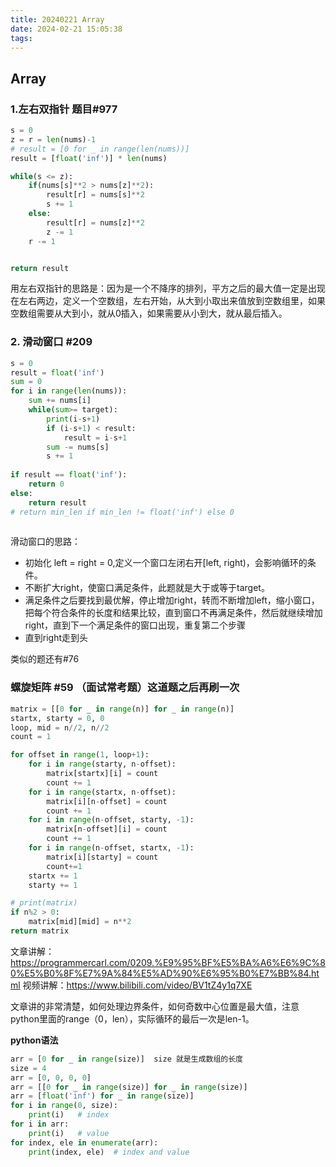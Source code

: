 ```yaml
---
title: 20240221 Array 
date: 2024-02-21 15:05:38
tags:
---
```

## Array 

### 1.左右双指针 题目#977

```python
s = 0
z = r = len(nums)-1
# result = [0 for _ in range(len(nums))]
result = [float('inf')] * len(nums)

while(s <= z):
    if(nums[s]**2 > nums[z]**2):
        result[r] = nums[s]**2
        s += 1
    else:
        result[r] = nums[z]**2
        z -= 1
    r -= 1


return result

```

用左右双指针的思路是：因为是一个不降序的排列，平方之后的最大值一定是出现在左右两边，定义一个空数组，左右开始，从大到小取出来值放到空数组里，如果空数组需要从大到小，就从0插入，如果需要从小到大，就从最后插入。

### 2. 滑动窗口 #209

```python
s = 0
result = float('inf')
sum = 0
for i in range(len(nums)):
    sum += nums[i]
    while(sum>= target):
        print(i-s+1)
        if (i-s+1) < result:
            result = i-s+1
        sum -= nums[s]
        s += 1
        
if result == float('inf'):
    return 0
else:
    return result
# return min_len if min_len != float('inf') else 0
                
```

滑动窗口的思路：
- 初始化 left = right = 0,定义一个窗口左闭右开[left, right)，会影响循环的条件。
- 不断扩大right，使窗口满足条件，此题就是大于或等于target。
- 满足条件之后要找到最优解，停止增加right，转而不断增加left，缩小窗口，把每个符合条件的长度和结果比较，直到窗口不再满足条件，然后就继续增加right，直到下一个满足条件的窗口出现，重复第二个步骤
- 直到right走到头

类似的题还有#76

### 螺旋矩阵 #59 （面试常考题）这道题之后再刷一次

```python
matrix = [[0 for _ in range(n)] for _ in range(n)]
startx, starty = 0, 0
loop, mid = n//2, n//2
count = 1

for offset in range(1, loop+1):
    for i in range(starty, n-offset):
        matrix[startx][i] = count
        count += 1
    for i in range(startx, n-offset):
        matrix[i][n-offset] = count
        count += 1
    for i in range(n-offset, starty, -1):
        matrix[n-offset][i] = count
        count += 1
    for i in range(n-offset, startx, -1):
        matrix[i][starty] = count
        count+=1
    startx += 1
    starty += 1

# print(matrix)
if n%2 > 0:
    matrix[mid][mid] = n**2
return matrix
```

文章讲解：https://programmercarl.com/0209.%E9%95%BF%E5%BA%A6%E6%9C%80%E5%B0%8F%E7%9A%84%E5%AD%90%E6%95%B0%E7%BB%84.html
视频讲解：https://www.bilibili.com/video/BV1tZ4y1q7XE

文章讲的非常清楚，如何处理边界条件，如何奇数中心位置是最大值，注意python里面的range（0，len），实际循环的最后一次是len-1。

**python语法**
```python
arr = [0 for _ in range(size)]  size 就是生成数组的长度
size = 4
arr = [0, 0, 0, 0]
arr = [[0 for _ in range(size)] for _ in range(size)]
arr = [float('inf') for _ in range(size)]
for i in range(0, size):
    print(i)   # index
for i in arr:
    print(i)   # value
for index, ele in enumerate(arr):
    print(index, ele)  # index and value
```
